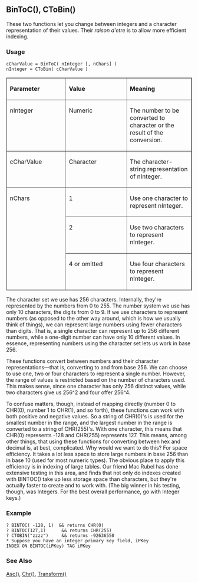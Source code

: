 ## BinToC(), CToBin()

These two functions let you change between integers and a character representation of their values. Their *raison d'etre* is to allow more efficient indexing.

### Usage

```foxpro
cCharValue = BinToC( nInteger [, nChars] )
nInteger = CToBin( cCharValue )
```
<table border cellspacing=0 cellpadding=0 width=100%>
<tr>
  <td width=32% valign=top>
  <p><b>Parameter</b></p>
  </td>
  <td width=23% valign=top>
  <p><b>Value</b></p>
  </td>
  <td width=45% valign=top>
  <p><b>Meaning</b></p>
  </td>
 </tr>
<tr>
  <td width=32% valign=top>
  <p>nInteger</p>
  </td>
  <td width=23% valign=top>
  <p>Numeric</p>
  </td>
  <td width=45% valign=top>
  <p>The number to be converted to character or the result of the conversion.</p>
  </td>
 </tr>
<tr>
  <td width=32% valign=top>
  <p>cCharValue</p>
  </td>
  <td width=23% valign=top>
  <p>Character</p>
  </td>
  <td width=45% valign=top>
  <p>The character-string representation of nInteger.</p>
  </td>
 </tr>
<tr>
  <td width=32% rowspan=3 valign=top>
  <p>nChars</p>
  </td>
  <td width=23% valign=top>
  <p>1</p>
  </td>
  <td width=45% valign=top>
  <p>Use one character to represent nInteger.</p>
  </td>
 </tr>
<tr>
  <td width=33% valign=top>
  <p>2</p>
  </td>
  <td width=67% valign=top>
  <p>Use two characters to represent nInteger.</p>
  </td>
 </tr>
<tr>
  <td width=33% valign=top>
  <p>4 or omitted</p>
  </td>
  <td width=67% valign=top>
  <p>Use four characters to represent nInteger.</p>
  </td>
 </tr>
</table>

The character set we use has 256 characters. Internally, they're represented by the numbers from 0 to 255. The number system we use has only 10 characters, the digits from 0 to 9. If we use characters to represent numbers (as opposed to the other way around, which is how we usually think of things), we can represent large numbers using fewer characters than digits. That is, a single character can represent up to 256 different numbers, while a one-digit number can have only 10 different values. In essence, representing numbers using the character set lets us work in base 256.

These functions convert between numbers and their character representations&mdash;that is, converting to and from base 256. We can choose to use one, two or four characters to represent a single number. However, the range of values is restricted based on the number of characters used. This makes sense, since one character has only 256 distinct values, while two characters give us 256^2 and four offer 256^4.

To confuse matters, though, instead of mapping directly (number 0 to CHR(0), number 1 to CHR(1), and so forth), these functions can work with both positive and negative values. So a string of CHR(0)'s is used for the smallest number in the range, and the largest number in the range is converted to a string of CHR(255)'s. With one character, this means that CHR(0) represents -128 and CHR(255) represents 127. This means, among other things, that using these functions for converting between hex and decimal is, at best, complicated. Why would we want to do this? For space efficiency. It takes a lot less space to store large numbers in base 256 than in base 10 (used for most numeric types). The obvious place to apply this efficiency is in indexing of large tables. Our friend Mac Rubel has done extensive testing in this area, and finds that not only do indexes created with BINTOC() take up less storage space than characters, but they're actually faster to create and to work with. (The big winner in his testing, though, was Integers. For the best overall performance, go with Integer keys.)

### Example

```foxpro
? BINTOC( -128, 1)  && returns CHR(0)
? BINTOC(127,1)      && returns CHR(255)
? CTOBIN("zzzz")     && returns -92636550
* Suppose you have an integer primary key field, iPKey
INDEX ON BINTOC(iPKey) TAG iPKey
```
### See Also

[Asc()](s4g003.md), [Chr()](s4g003.md), [Transform()](s4g025.md)